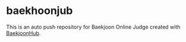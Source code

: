 # baekhoonjub
This is an auto push repository for Baekjoon Online Judge created with [BaekjoonHub](https://github.com/BaekjoonHub/BaekjoonHub).
